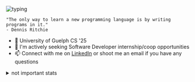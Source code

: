 ![typing](https://media.giphy.com/media/fXZmtuyPCbmPXpE0bE/giphy.gif)
```
"The only way to learn a new programming language is by writing programs in it." 
- Dennis Ritchie 
```

- 🌱 University of Guelph CS '25
- 🤔 I'm actively seeking Software Developer internship/coop opportunities
- 📫 Connect with me on [LinkedIn](https://www.linkedin.com/in/maneeshwije/) or shoot me an email if you have any questions

<details>
<summary>not important stats</summary>
<pre>
  <code>
    Highest Boulder V Grade: V5 (6C+)
    MonkeyType 10 Word: 204 WPM
    MonkeyType 15s: 159 WPM
    MonkeyType 30s: 142 WPM
    MonkeyType 60s: 132 WPM
  </code>
</pre>
</details>
